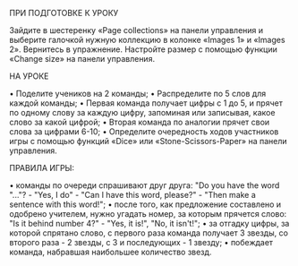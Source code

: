 ПРИ ПОДГОТОВКЕ К УРОКУ

Зайдите в шестеренку «Page collections» на панели управления и выберите галочкой нужную коллекцию в колонке «Images 1» и «Images 2». Вернитесь в упражнение. Настройте размер с помощью функции «Change size» на панели управления.

НА УРОКЕ

•	Поделите учеников на 2 команды;
•	Распределите по 5 слов для каждой команды;
•	Первая команда получает цифры с 1 до 5, и прячет по одному слову за каждую цифру, запоминая или записывая, какое слово за какой цифрой;
•	Вторая команда по аналогии прячет свои слова за цифрами 6-10;
•	Определите очередность ходов участников игры с помощью функций «Dice» или «Stone-Scissors-Paper» на панели управления.

ПРАВИЛА ИГРЫ:

•	команды по очереди спрашивают друг друга: "Do you have the word "..."? - "Yes, I do" - "Can I have this word, please?" - "Then make a sentence with this word!";
•	после того, как предложение составлено и одобрено учителем, нужно угадать номер, за которым прячется слово: "Is it behind number 4?" - "Yes, it is!", "No, it isn't!";
•	за отгадку цифры, за которой спрятано слово, с первого раза команда получает 3 звезды, со второго раза - 2 звезды, с 3 и последующих - 1 звезду;
•	побеждает команда, набравшая наибольшее количество звезд.
